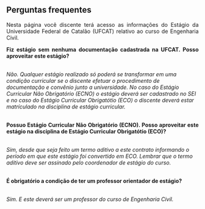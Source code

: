 ## Perguntas frequentes

<p align="justify">Nesta página você discente terá acesso as informações do Estágio da Universidade Federal de Catalão (UFCAT) relativo ao curso de Engenharia Civil.</p>


<p align="justify"><b>Fiz estágio sem nenhuma documentação cadastrada na UFCAT. Posso aproveitar este estágio?</b><br><br>

<i>Não. Qualquer estágio realizado só poderá se transformar em uma condição curricular se o discente efetuar o procedimento de documentação e convênio junto a universidade. No caso do Estágio Curricular Não Obrigatório (ECNO) o estágio deverá ser cadastrado no SEI e no caso do Estágio Curricular Obrigatótio (ECO) o discente deverá estar matrículado na disciplina de estágio curricular.</i><br><br>

</p>

<p align="justify"><b>Possuo Estágio Curricular Não Obrigatório (ECNO). Posso aproveitar este estágio na disciplina de Estágio Curricular Obrigatótio (ECO)?</b><br><br>

<i>Sim, desde que seja feito um termo aditivo a este contrato informando o período em que este estágio foi convertido em ECO. Lembrar que o termo aditivo deve ser assinado pelo coordenador de estágio do curso.</i><br><br>

</p>

<p align="justify"><b>É obrigatório a condição de ter um professor orientador de estágio?</b><br><br>

<i>Sim. E este deverá ser um professor do curso de Engenharia Civil.</i><br><br>

</p>
